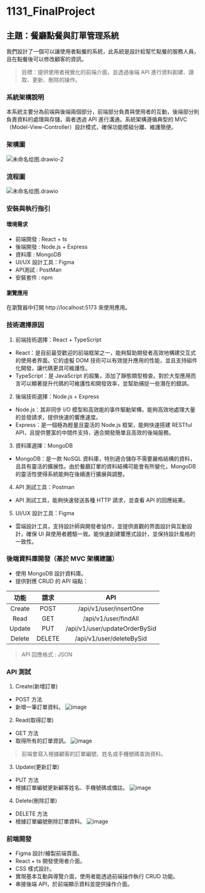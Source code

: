 # 1131_FinalProject
## 主題：餐廳點餐與訂單管理系統
我們設計了一個可以讓使用者點餐的系統，此系統是設計給幫忙點餐的服務人員，且在點餐後可以修改顧客的資訊。
> 目標：提供使用者視覺化的前端介面，並透過後端 API 進行資料創建、讀取、更新、刪除的操作。

### 系統架構說明
本系統主要分為前端與後端兩個部分，前端部分負責與使用者的互動，後端部分則負責資料的處理與存儲，兩者透過 API 進行溝通。系統架構遵循典型的 MVC（Model-View-Controller）設計模式，確保功能模組分離、維護簡便。

### 架構圖
![未命名绘图.drawio-2](https://hackmd.io/_uploads/Byjji_LLJg.png)

### 流程圖
![未命名绘图.drawio](https://hackmd.io/_uploads/BJGYRtILyx.png)

### 安裝與執行指引
#### 環境需求
* 前端開發 : React + ts
* 後端開發 : Node.js + Express
* 資料庫 : MongoDB
* UI/UX 設計工具：Figma
* API測試 : PostMan
* 安裝套件 : npm
#### 瀏覽應用
在瀏覽器中打開 http://localhost:5173 來使用應用。


### 技術選擇原因
1. 前端技術選擇：React + TypeScript
* React：是目前最受歡迎的前端框架之一，能夠幫助開發者高效地構建交互式的使用者界面。它的虛擬 DOM 技術可以有效提升應用的性能，並且支持組件化開發，讓代碼更具可維護性。
* TypeScript：是 JavaScript 的超集，添加了靜態類型檢查。對於大型應用而言可以顯著提升代碼的可維護性和開發效率，並幫助捕捉一些潛在的錯誤。

2. 後端技術選擇：Node.js + Express
* Node.js：其非同步 I/O 模型和高效能的事件驅動架構，能夠高效地處理大量的並發請求，提供快速的響應速度。
* Express：是一個極為輕量且靈活的 Node.js 框架，能夠快速搭建 RESTful API，且提供豐富的中間件支持，適合開發簡單且高效的後端服務。

3. 資料庫選擇：MongoDB
* MongoDB：是一款 NoSQL 資料庫，特別適合儲存不需要嚴格結構的資料，且具有靈活的擴展性。由於餐廳訂單的資料結構可能會有所變化，MongoDB 的靈活性使得系統能夠在後續進行擴展與調整。

4. API 測試工具：Postman
* API 測試工具，能夠快速發送各種 HTTP 請求，並查看 API 的回應結果。

5. UI/UX 設計工具：Figma
* 雲端設計工具，支持設計師與開發者協作，並提供直觀的界面設計與互動設計，確保 UI 與使用者體驗一致。能快速創建響應式設計，並保持設計風格的一致性。

### 後端資料庫開發（基於 MVC 架構建議）
* 使用 MongoDB 設計資料庫。
* 提供對應 CRUD 的 API 端點：

|      功能       | 請求  |          API           |
|:---------------:|:----:|:----------------------:|
| Create| POST | /api/v1/user/insertOne |
|Read|GET|/api/v1/user/findAll|
|Update |PUT|/api/v1/user/updateOrderBySid|
|Delete |DELETE|/api/v1/user/deleteBySid|

> API 回應格式 : JSON

### API 測試
1. Create(新增訂單)
* POST 方法
* 新增一筆訂單資料。
![image](https://hackmd.io/_uploads/H16zKDLUJe.png)
2. Read(取得訂單)
* GET 方法
* 取得所有的訂單資訊。
![image](https://hackmd.io/_uploads/S1wNqDUIJg.png)
> 前端會寫入根據顧客的訂單編號、姓名或手機號碼查詢資料。
3. Update(更新訂單)
* PUT 方法
* 根據訂單編號更新顧客姓名、手機號碼或備註。
![image](https://hackmd.io/_uploads/HJfFqPIU1e.png)
4. Delete(刪除訂單) 
* DELETE 方法
* 根據訂單編號刪除訂單資料。
![image](https://hackmd.io/_uploads/BJyqKvIUJe.png)

### 前端開發
* Figma 設計/繪製前端頁面。
* React + ts 開發使用者介面。
* CSS 樣式設計。
* 實現基本互動與導覽介面，使用者能透過前端操作執行 CRUD 功能。
* 串接後端 API，於前端顯示資料並提供操作介面。